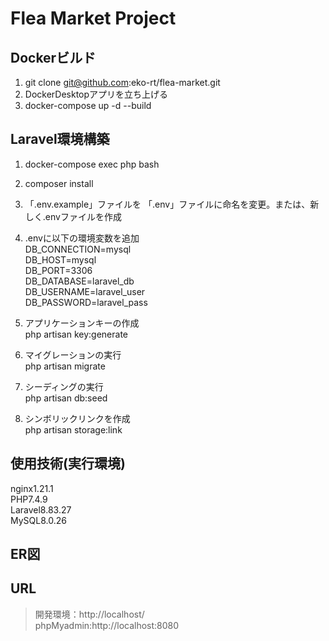 # Flea Market Project

## Dockerビルド
1. git clone git@github.com:eko-rt/flea-market.git  
2. DockerDesktopアプリを立ち上げる  
3. docker-compose up -d --build  

## Laravel環境構築  
1. docker-compose exec php bash  
2. composer install  
3. 「.env.example」ファイルを 「.env」ファイルに命名を変更。または、新しく.envファイルを作成  
4. .envに以下の環境変数を追加  
DB_CONNECTION=mysql  
DB_HOST=mysql  
DB_PORT=3306  
DB_DATABASE=laravel_db  
DB_USERNAME=laravel_user  
DB_PASSWORD=laravel_pass  

5. アプリケーションキーの作成  
php artisan key:generate  

6. マイグレーションの実行  
php artisan migrate  

7. シーディングの実行  
php artisan db:seed  

8. シンボリックリンクを作成  
php artisan storage:link  

## 使用技術(実行環境)  
nginx1.21.1  
PHP7.4.9  
Laravel8.83.27  
MySQL8.0.26  

## ER図  

## URL  
>開発環境：http://localhost/  
>phpMyadmin:http://localhost:8080